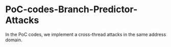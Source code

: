 # PoC-codes-Branch-Predictor-Attacks
In the PoC codes, we implement a cross-thread attacks in the same address domain. 
